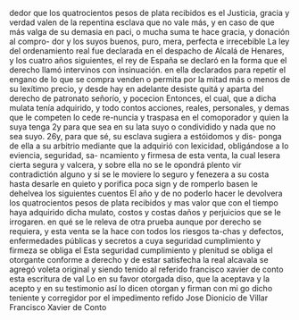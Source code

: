 dedor que los quatrocientos pesos de plata recibidos es el
Justicia, gracia y verdad valen de la repentina esclava que no vale más, y en caso de que más valga de su demasia en paci, o mucha suma te hace gracia, y donación al compro- dor y los suyos buenos, puro, mera, perfecta e irrecebible
La ley del ordenamiento real fue declarada en el despacho de Alcalá de Henares, y los cuatro años siguientes, el rey de España se declaró en la forma que el derecho llamó intervinos con insinuación.
en ella declarados para repetir el engano de lo que se compra venden o permita por la mitad más o menos de su lexítimo precio, y desde hay en adelante desiste quitá y aparta del derecho de patronato señorío, y pocecion
Entonces, el cual, que a dicha mulata tenía adquirido, y todo contos acciones, reales, personales, y demas que le competen lo cede re-nuncia y traspasa en el comoporador y quien la suya tenga 2y para que sea en su lata suyo o condividido y nada que no sea suyo.
26y, para que sé, su esclava sugiera a estóidomos y dis- ponga de ella a su arbitrio mediante que la adquirió con lexicidad, obligándose a lo eviencia, seguridad, sa- ncamiento y firmesa de esta venta, la cual lesera cierta
segura y valcera, y sobre ella no se le opondrá plento vir contradictión alguno y si se le moviere lo seguro y fenezera a su costa hasta desarle en quieto y porifica poca sign y de romperlo basen le dehelvea los siguientes cuentos
El año y de no poderlo hacer le devolvera los quatrocientos pesos de plata recibidos y mas valor que con el tiempo haya adquirido dicha mulato, costos y costas daños y perjuicios que se le irrogaren.
en qué se le releva de otra prueba aunque por derecho se requiera, y esta venta se la hace con todos los riesgos ta-chas y defectos, enfermedades públicas y secretos a cuya seguridad cumplimiento y firmeza se obliga el
Esta seguridad cumplimiento y plenitud se obliga el otorgante conforme a derecho y de estar satisfecha la real alcavala se agregó voleta original y siendo tenido al referido francisco xavier de conto esta escritura de val
Lo en su favor otorgada diso, que la aceptava y la acepto y en su testimonio así lo dicen otorgan y firman con mi go dicho teniente y corregidor por el impedimento refido
Jose Dionicio de Villar
Francisco Xavier de Conto
